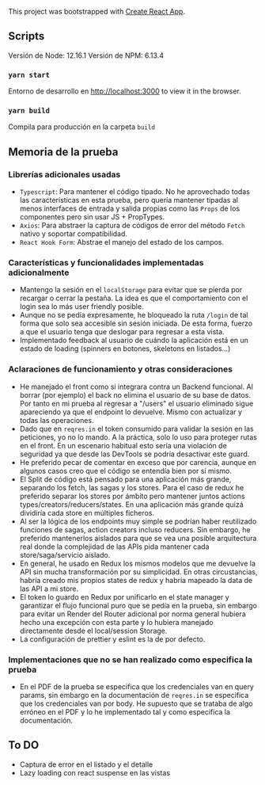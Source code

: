 This project was bootstrapped with [Create React App](https://github.com/facebook/create-react-app).

## Scripts
Versión de Node: 12.16.1
Versión de NPM: 6.13.4

### `yarn start`
Entorno de desarrollo en [http://localhost:3000](http://localhost:3000) to view it in the browser.

### `yarn build`
Compila para producción en la carpeta `build`

## Memoria de la prueba

### Librerías adicionales usadas 
- `Typescript`: Para mantener el código tipado. No he aprovechado todas las características en esta prueba, pero quería mantener tipadas al menos interfaces de entrada y salida propias como las `Props` de los componentes pero sin usar JS + PropTypes.
- `Axios`: Para abstraer la captura de códigos de error del método `Fetch` nativo y soportar compatibilidad.
- `React Hook Form`: Abstrae el manejo del estado de los campos.

### Características y funcionalidades implementadas adicionalmente
- Mantengo la sesión en el `localStorage` para evitar que se pierda por recargar o cerrar la pestaña. La idea es que el comportamiento con el login sea lo más user friendly posible.
- Aunque no se pedía expresamente, he bloqueado la ruta `/login` de tal forma que solo sea accesible sin sesión iniciada. De esta forma, fuerzo a que el usuario tenga que deslogar para regresar a esta vista.
- Implementado feedback al usuario de cuándo la aplicación está en un estado de loading (spinners en botones, skeletons en listados...)

### Aclaraciones de funcionamiento y otras consideraciones
- He manejado el front como si integrara contra un Backend funcional. Al borrar (por ejemplo) el back no elimina el usuario de su base de datos. Por tanto en mi prueba al regresar a "/users" el usuario eliminado sigue apareciendo ya que el endpoint lo devuelve. Mismo con actualizar y todas las operaciones.
- Dado que en `reqres.in` el token consumido para validar la sesión en las peticiones, yo no lo mando. A la práctica, solo lo uso para proteger rutas en el front. En un escenario habitual esto sería una violación de seguridad ya que desde las DevTools se podría desactivar este guard.
- He preferido pecar de comentar en exceso que por carencia, aunque en algunos casos creo que el código se entendía bien por sí mismo.
- El Split de código está pensado para una aplicación más grande, separando los fetch, las sagas y los stores. Para el caso de redux he preferido separar los stores por ámbito pero mantener juntos actions types/creators/reducers/states. En una aplicación más grande quizá dividiría cada store en múltiples ficheros.
- Al ser la lógica de los endpoints muy simple se podrían haber reutilizado funciones de sagas, action creators incluso reducers. Sin embargo, he preferido mantenerlos aislados para que se vea una posible arquitectura real donde la complejidad de las APIs pida mantener cada store/saga/servicio aislado.
- En general, he usado en Redux los mismos modelos que me devuelve la API sin mucha transformación por su simplicidad. En otras circustancias, habría creado mis propios states de redux y habría mapeado la data de las API a mi store.
- El token lo guardo en Redux por unificarlo en el state manager y garantizar el flujo funcional puro que se pedía en la prueba, sin embargo para evitar un Render del Router adicional por norma general hubiera hecho una excepción con esta parte y lo hubiera manejado directamente desde el local/session Storage.
- La configuración de prettier y eslint es la de por defecto.

### Implementaciones que no se han realizado como especifica la prueba
- En el PDF de la prueba se especifica que los credenciales van en query params, sin embargo en la documentación de `reqres.in` se especifica que los credenciales van por body. He supuesto que se trataba de algo erróneo en el PDF y lo he implementado tal y como especifica la documentación. 

## To DO
- Captura de error en el listado y el detalle
- Lazy loading con react suspense en las vistas